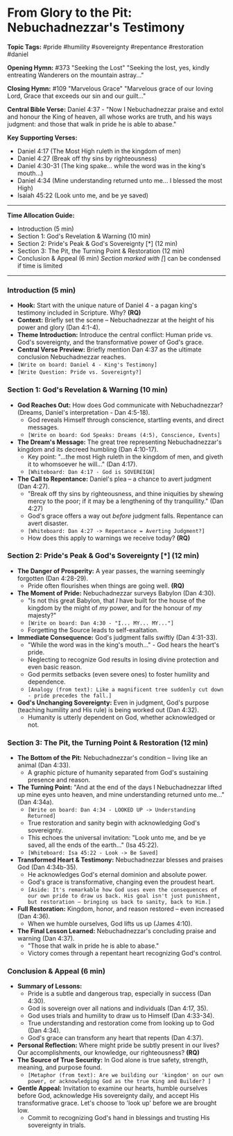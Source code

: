 # From Glory to the Pit: Nebuchadnezzar's Testimony

**Topic Tags:** #pride #humility #sovereignty #repentance #restoration #daniel

**Opening Hymn:** #373 "Seeking the Lost"
"Seeking the lost, yes, kindly entreating Wanderers on the mountain astray..."

**Closing Hymn:** #109 "Marvelous Grace"
"Marvelous grace of our loving Lord, Grace that exceeds our sin and our guilt..."

**Central Bible Verse:** Daniel 4:37 - "Now I Nebuchadnezzar praise and extol and honour the King of heaven, all whose works are truth, and his ways judgment: and those that walk in pride he is able to abase."

**Key Supporting Verses:**
*   Daniel 4:17 (The Most High ruleth in the kingdom of men)
*   Daniel 4:27 (Break off thy sins by righteousness)
*   Daniel 4:30-31 (The king spake... while the word was in the king's mouth...)
*   Daniel 4:34 (Mine understanding returned unto me... I blessed the most High)
*   Isaiah 45:22 (Look unto me, and be ye saved)

---

**Time Allocation Guide:**
- Introduction (5 min)
- Section 1: God's Revelation & Warning (10 min)
- Section 2: Pride's Peak & God's Sovereignty [*] (12 min)
- Section 3: The Pit, the Turning Point & Restoration (12 min)
- Conclusion & Appeal (6 min)
*Section marked with [*] can be condensed if time is limited

---

### Introduction (5 min)

-   **Hook:** Start with the unique nature of Daniel 4 - a pagan king's testimony included in Scripture. Why? **(RQ)**
-   **Context:** Briefly set the scene – Nebuchadnezzar at the height of his power and glory (Dan 4:1-4).
-   **Theme Introduction:** Introduce the central conflict: Human pride vs. God's sovereignty, and the transformative power of God's grace.
-   **Central Verse Preview:** Briefly mention Dan 4:37 as the ultimate conclusion Nebuchadnezzar reaches.
-   `[Write on board: Daniel 4 - King's Testimony]`
-   `[Write Question: Pride vs. Sovereignty?]`

### Section 1: God's Revelation & Warning (10 min)

-   **God Reaches Out:** How does God communicate with Nebuchadnezzar? (Dreams, Daniel's interpretation - Dan 4:5-18).
    -   God reveals Himself through conscience, startling events, and direct messages.
    -   `[Write on board: God Speaks: Dreams (4:5), Conscience, Events]`
-   **The Dream's Message:** The great tree representing Nebuchadnezzar's kingdom and its decreed humbling (Dan 4:10-17).
    -   Key point: "...the most High ruleth in the kingdom of men, and giveth it to whomsoever he will..." (Dan 4:17).
    -   `[Whiteboard: Dan 4:17 - God is SOVEREIGN]`
-   **The Call to Repentance:** Daniel's plea – a chance to avert judgment (Dan 4:27).
    -   "Break off thy sins by righteousness, and thine iniquities by shewing mercy to the poor; if it may be a lengthening of thy tranquillity." (Dan 4:27)
    -   God's grace offers a way out *before* judgment falls. Repentance can avert disaster.
    -   `[Whiteboard: Dan 4:27 -> Repentance = Averting Judgment?]`
    -   How does this apply to warnings we receive today? **(RQ)**

### Section 2: Pride's Peak & God's Sovereignty [*] (12 min)

-   **The Danger of Prosperity:** A year passes, the warning seemingly forgotten (Dan 4:28-29).
    -   Pride often flourishes when things are going well. **(RQ)**
-   **The Moment of Pride:** Nebuchadnezzar surveys Babylon (Dan 4:30).
    -   "Is not this great Babylon, that *I* have built for the house of the kingdom by the might of *my* power, and for the honour of *my* majesty?"
    -   `[Write on board: Dan 4:30 - "I... MY... MY..."]`
    -   Forgetting the Source leads to self-exaltation.
-   **Immediate Consequence:** God's judgment falls swiftly (Dan 4:31-33).
    -   "While the word was in the king's mouth..." - God hears the heart's pride.
    -   Neglecting to recognize God results in losing divine protection and even basic reason.
    -   God permits setbacks (even severe ones) to foster humility and dependence.
    -   `[Analogy (from text): Like a magnificent tree suddenly cut down - pride precedes the fall.]`
-   **God's Unchanging Sovereignty:** Even in judgment, God's purpose (teaching humility and His rule) is being worked out (Dan 4:32).
    -   Humanity is utterly dependent on God, whether acknowledged or not.

### Section 3: The Pit, the Turning Point & Restoration (12 min)

-   **The Bottom of the Pit:** Nebuchadnezzar's condition – living like an animal (Dan 4:33).
    -   A graphic picture of humanity separated from God's sustaining presence and reason.
-   **The Turning Point:** "And at the end of the days I Nebuchadnezzar lifted up mine eyes unto heaven, and mine understanding returned unto me..." (Dan 4:34a).
    -   `[Write on board: Dan 4:34 - LOOKED UP -> Understanding Returned]`
    -   True restoration and sanity begin with acknowledging God's sovereignty.
    -   This echoes the universal invitation: "Look unto me, and be ye saved, all the ends of the earth..." (Isa 45:22).
    -   `[Whiteboard: Isa 45:22 - Look -> Be Saved]`
-   **Transformed Heart & Testimony:** Nebuchadnezzar blesses and praises God (Dan 4:34b-35).
    -   He acknowledges God's eternal dominion and absolute power.
    -   God's grace is transformative, changing even the proudest heart.
    -   `[Aside: It's remarkable how God uses even the consequences of our own pride to draw us back. His goal isn't just punishment, but restoration – bringing us back to sanity, back to Him.]`
-   **Full Restoration:** Kingdom, honor, and reason restored – even increased (Dan 4:36).
    -   When we humble ourselves, God lifts us up (James 4:10).
-   **The Final Lesson Learned:** Nebuchadnezzar's concluding praise and warning (Dan 4:37).
    -   "Those that walk in pride he is able to abase."
    -   Victory comes through a repentant heart recognizing God's control.

### Conclusion & Appeal (6 min)

-   **Summary of Lessons:**
    -   Pride is a subtle and dangerous trap, especially in success (Dan 4:30).
    -   God is sovereign over all nations and individuals (Dan 4:17, 35).
    -   God uses trials and humility to draw us to Himself (Dan 4:33-34).
    -   True understanding and restoration come from looking up to God (Dan 4:34).
    -   God's grace can transform any heart that repents (Dan 4:37).
-   **Personal Reflection:** Where might pride be subtly present in our lives? Our accomplishments, our knowledge, our righteousness? **(RQ)**
-   **The Source of True Security:** In God alone is true safety, strength, meaning, and purpose found.
    -   `[Metaphor (from text): Are we building our 'kingdom' on our own power, or acknowledging God as the true King and Builder? ]`
-   **Gentle Appeal:** Invitation to examine our hearts, humble ourselves before God, acknowledge His sovereignty daily, and accept His transformative grace. Let's choose to 'look up' before we are brought low.
    -   Commit to recognizing God's hand in blessings and trusting His sovereignty in trials.